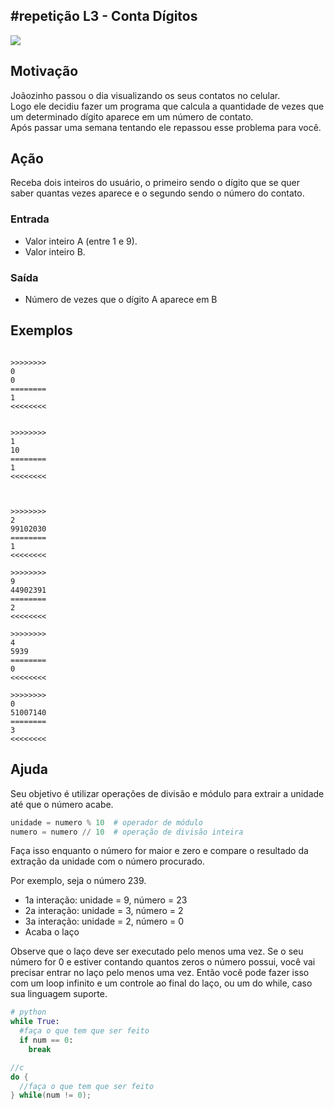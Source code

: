 ## #repetição L3 - Conta Dígitos


![](__capa.jpg)

## Motivação

Joãozinho passou o dia visualizando os seus contatos no celular.  
Logo ele decidiu fazer um programa que calcula a quantidade de vezes que um determinado dígito aparece em um número de contato.  
Após passar uma semana tentando ele repassou esse problema para você.  

## Ação

Receba dois inteiros do usuário, o primeiro sendo o dígito que se quer saber quantas vezes aparece e o segundo sendo o número do contato.

### Entrada

*   Valor inteiro A (entre 1 e 9).
*   Valor inteiro B.

### Saída

*   Número de vezes que o dígito A aparece em B  

## Exemplos

```

>>>>>>>>
0
0
========
1
<<<<<<<<


>>>>>>>>
1
10
========
1
<<<<<<<<



>>>>>>>>
2
99102030
========
1
<<<<<<<<

>>>>>>>>
9
44902391
========
2
<<<<<<<<

>>>>>>>>
4
5939
========
0
<<<<<<<<

>>>>>>>>
0
51007140
========
3
<<<<<<<<
```

## Ajuda
Seu objetivo é utilizar operações de divisão e módulo para extrair a unidade até que o número acabe. 
```py
unidade = numero % 10  # operador de módulo
numero = numero // 10  # operação de divisão inteira
```

Faça isso enquanto o número for maior e zero e compare o resultado da extração da unidade com o número procurado.

Por exemplo, seja o número 239.

- 1a interação: unidade = 9, número = 23
- 2a interação: unidade = 3, número = 2
- 3a interação: unidade = 2, número = 0
- Acaba o laço

Observe que o laço deve ser executado pelo menos uma vez. Se o seu número for 0 e estiver contando quantos zeros o número possui, você vai precisar entrar no laço pelo menos uma vez. Então você pode fazer isso com um loop infinito e um controle ao final do laço, ou um do while, caso sua linguagem suporte.

```py
# python
while True:
  #faça o que tem que ser feito
  if num == 0:
    break
```

```c
//c
do {
  //faça o que tem que ser feito
} while(num != 0);
```